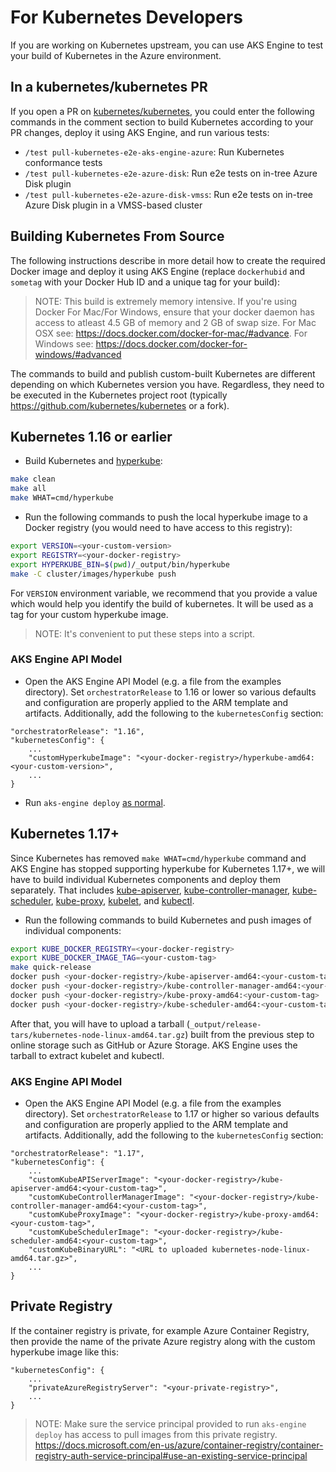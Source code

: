 # For Kubernetes Developers

If you are working on Kubernetes upstream, you can use AKS Engine to test your build of Kubernetes in the Azure environment.

## In a kubernetes/kubernetes PR

If you open a PR on [kubernetes/kubernetes](https://github.com/kubernetes/kubernetes), you could enter the following commands in the comment section to build Kubernetes according to your PR changes, deploy it using AKS Engine, and run various tests:

* `/test pull-kubernetes-e2e-aks-engine-azure`: Run Kubernetes conformance tests
* `/test pull-kubernetes-e2e-azure-disk`: Run e2e tests on in-tree Azure Disk plugin
* `/test pull-kubernetes-e2e-azure-disk-vmss`:  Run e2e tests on in-tree Azure Disk plugin in a VMSS-based cluster

## Building Kubernetes From Source

The following instructions describe in more detail how to create the required Docker image and deploy it using AKS Engine (replace `dockerhubid` and `sometag` with your Docker Hub ID and a unique tag for your build):

> NOTE: This build is extremely memory intensive. If you're using Docker For Mac/For Windows, ensure that your docker daemon has access to atleast 4.5 GB of memory and 2 GB of swap size. For Mac OSX see: https://docs.docker.com/docker-for-mac/#advance. For Windows see: https://docs.docker.com/docker-for-windows/#advanced

The commands to build and publish custom-built Kubernetes are different depending on which Kubernetes version you have. Regardless, they need to be executed in the Kubernetes project root (typically https://github.com/kubernetes/kubernetes or a fork).

## Kubernetes 1.16 or earlier

* Build Kubernetes and [hyperkube](https://github.com/kubernetes/kubernetes/tree/master/cluster/images/hyperkube#hyperkube):

```bash
make clean
make all
make WHAT=cmd/hyperkube
```

* Run the following commands to push the local hyperkube image to a Docker registry (you would need to have access to this registry):

```bash
export VERSION=<your-custom-version>
export REGISTRY=<your-docker-registry>
export HYPERKUBE_BIN=$(pwd)/_output/bin/hyperkube
make -C cluster/images/hyperkube push
```

For `VERSION` environment variable, we recommend that you provide a value which would help you identify the build of kubernetes. It will be used as a tag for your custom hyperkube image.

> NOTE: It's convenient to put these steps into a script.

### AKS Engine API Model

* Open the AKS Engine API Model (e.g. a file from the examples directory). Set `orchestratorRelease` to 1.16 or lower so various defaults and configuration are properly applied to the ARM template and artifacts. Additionally, add the following to the `kubernetesConfig` section:

```
"orchestratorRelease": "1.16",
"kubernetesConfig": {
    ...
    "customHyperkubeImage": "<your-docker-registry>/hyperkube-amd64:<your-custom-version>",
    ...
}
```

* Run `aks-engine deploy` [as normal](../tutorials/deploy.md).

## Kubernetes 1.17+

Since Kubernetes has removed `make WHAT=cmd/hyperkube` command and AKS Engine has stopped supporting hyperkube for Kubernetes 1.17+, we will have to build individual Kubernetes components and deploy them separately. That includes [kube-apiserver](https://kubernetes.io/docs/reference/command-line-tools-reference/kube-apiserver/), [kube-controller-manager](https://kubernetes.io/docs/reference/command-line-tools-reference/kube-controller-manager/), [kube-scheduler](https://kubernetes.io/docs/reference/command-line-tools-reference/kube-scheduler/), [kube-proxy](https://kubernetes.io/docs/reference/command-line-tools-reference/kube-proxy/), [kubelet](https://kubernetes.io/docs/reference/command-line-tools-reference/kubelet/), and [kubectl](https://kubernetes.io/docs/reference/kubectl/overview/).

* Run the following commands to build Kubernetes and push images of individual components:

```bash
export KUBE_DOCKER_REGISTRY=<your-docker-registry>
export KUBE_DOCKER_IMAGE_TAG=<your-custom-tag>
make quick-release
docker push <your-docker-registry>/kube-apiserver-amd64:<your-custom-tag>
docker push <your-docker-registry>/kube-controller-manager-amd64:<your-custom-tag>
docker push <your-docker-registry>/kube-proxy-amd64:<your-custom-tag>
docker push <your-docker-registry>/kube-scheduler-amd64:<your-custom-tag>
```

After that, you will have to upload a tarball (`_output/release-tars/kubernetes-node-linux-amd64.tar.gz`) built from the previous step to online storage such as GitHub or Azure Storage. AKS Engine uses the tarball to extract kubelet and kubectl.

### AKS Engine API Model

* Open the AKS Engine API Model (e.g. a file from the examples directory). Set `orchestratorRelease` to 1.17 or higher so various defaults and configuration are properly applied to the ARM template and artifacts. Additionally, add the following to the `kubernetesConfig` section:

```
"orchestratorRelease": "1.17",
"kubernetesConfig": {
    ...
    "customKubeAPIServerImage": "<your-docker-registry>/kube-apiserver-amd64:<your-custom-tag>",
    "customKubeControllerManagerImage": "<your-docker-registry>/kube-controller-manager-amd64:<your-custom-tag>",
    "customKubeProxyImage": "<your-docker-registry>/kube-proxy-amd64:<your-custom-tag>",
    "customKubeSchedulerImage": "<your-docker-registry>/kube-scheduler-amd64:<your-custom-tag>",
    "customKubeBinaryURL": "<URL to uploaded kubernetes-node-linux-amd64.tar.gz>",
    ...
}
```

## Private Registry

If the container registry is private, for example Azure Container Registry, then provide the name of the private Azure registry along with the custom hyperkube image like this:

```
"kubernetesConfig": {
    ...
    "privateAzureRegistryServer": "<your-private-registry>",
    ...
}
```

> NOTE: Make sure the service principal provided to run `aks-engine deploy` has access to pull images from this private registry. https://docs.microsoft.com/en-us/azure/container-registry/container-registry-auth-service-principal#use-an-existing-service-principal
